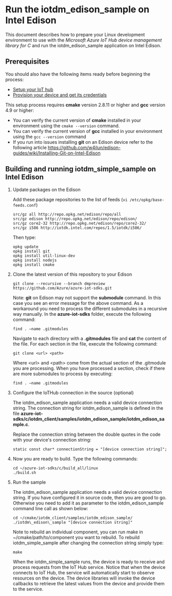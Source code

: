 # Run the iotdm\_edison\_sample on Intel Edison

This document describes how to prepare your Linux development environment to use with the *Microsoft Azure IoT Hub device management library for C* and run the iotdm\_edison\_sample application on Intel Edison.

## Prerequisites

You should also have the following items ready before beginning the process:

-   [Setup your IoT hub]
-   [Provision your device and get its credentials]

This setup process requires **cmake** version 2.8.11 or higher and **gcc** version 4.9 or higher:

-   You can verify the current version of **cmake** installed in your environment using the `cmake --version` command.
-   You can verify the current version of **gcc** installed in your environment using the `gcc --version` command
-   If you run into issues installing **git** on an Edison device refer to the following article <https://github.com/w4ilun/edison-guides/wiki/Installing-Git-on-Intel-Edison>

## Building and running iotdm\_simple\_sample on Intel Edison

1.  Update packages on the Edison

    Add these package repositories to the list of feeds (`vi /etc/opkg/base-feeds.conf`)

    ```
    src/gz all http://repo.opkg.net/edison/repo/all
    src/gz edison http://repo.opkg.net/edison/repo/edison/
    src/gz core2-32 http://repo.opkg.net/edison/repo/core2-32/
    src/gz i586 http://iotdk.intel.com/repos/1.5/iotdk/i586/
    ```

    Then type:
    ```
    opkg update
    opkg install git
    opkg install util-linux-dev
    opkg install nodejs
    opkg install cmake
    ```

2.  Clone the latest version of this repository to your Edison

    ```
    git clone --recursive --branch dmpreview https://github.com/Azure/azure-iot-sdks.git
    ```

    Note: **git** on Edison may not support the **submodule** command. In this case you see an error message for the above command. As a workaround you need to process the different submodules in a recursive way manually. In the **azure-iot-sdks** folder, execute the following command:

    ```
    find . –name .gitmodules
    ```

    Navigate to each directory with a **.gitmodules** file and **cat** the content of the file. For each section in the file, execute the following command:

    ```
    git clone <url> <path>
    ```

    Where &lt;url&gt; and &lt;path&gt; come from the actual section of the .gitmodule you are processing. When you have processed a section, check if there are more submodules to process by executing:

    ```
    find . –name .gitmodules
    ```

3.  Configure the IoTHub connection in the source (optional)

    The iotdm\_edison\_sample application needs a valid device connection string. The connection string for iotdm\_edison\_sample is defined in the file **azure-iot-sdks/c/iotdm\_client/samples/iotdm\_edison\_sample/iotdm\_edison\_sample.c**.

    Replace the connection string between the double quotes in the code with your device's connection string:

    ```
    static const char* connectionString = "[device connection string]";
    ```

4.  Now you are ready to build. Type the following commands:

    ```
    cd ~/azure-iot-sdks/c/build_all/linux
    ./build.sh
    ```

5.  Run the sample

    The iotdm\_edison\_sample application needs a valid device connection string. If you have configured it in source code, then you are good to go. Otherwise you need to add it as parameter to the iotdm\_edison\_sample command line call as shown below:

    ```
    cd ~/cmake/iotdm_client/samples/iotdm_edison_sample/
    ./iotdm\_edison\_sample "[device connection string]"
    ```

    Note to rebuild an individual component, you can run make in ~/cmake/path/to/component you want to rebuild. To rebuild iotdm_simple_sample after changing the connection string simply type:

    ```
    make
    ```    
    When the iotdm\_simple\_sample runs, the device is ready to receive and process requests from the IoT Hub service. Notice that when the device connects to IoT Hub, the service will automatically start to observe resources on the device. The device libraries will invoke the device callbacks to retrieve the latest values from the device and provide them to the service.

[Setup your IoT hub]: https://github.com/Azure/azure-iot-sdks/blob/master/doc/setup_iothub.md
[Provision your device and get its credentials]: https://github.com/Azure/azure-iot-sdks/blob/master/doc/manage_iot_hub.md
